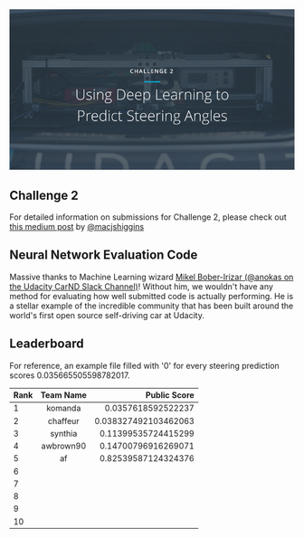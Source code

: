 <img src="../../images/challenge2.png" alt="Self-Driving Car" width="800px">

## Challenge 2
For detailed information on submissions for Challenge 2, please check out [this medium post](https://medium.com/@maccallister.h/challenge-2-submission-guidelines-284ce6641c41#.az85snjmh) by [@macjshiggins](https://twitter.com/macjshiggins)

## Neural Network Evaluation Code
Massive thanks to Machine Learning wizard [Mikel Bober-Irizar (@anokas on the Udacity CarND Slack Channel)](https://github.com/mxbi)! Without him, we wouldn't have any method for evaluating how well submitted code is actually performing. He is a stellar example of the incredible community that has been built around the world's first open source self-driving car at Udacity.

## Leaderboard

For reference, an example file filled with '0' for every steering prediction scores 0.035665505598782017.

| Rank | Team Name |     Public Score     |
| ---- | :--------:| --------------------:|
| 1    | komanda   | 0.0357618592522237   |
| 2    | chaffeur  | 0.038327492103462063 |
| 3    | synthia   | 0.11399535724415299  |
| 4    | awbrown90 | 0.14700796916269071  |
| 5    | af        | 0.82539587124324376  |
| 6    |           |                      |
| 7    |           |                      |
| 8    |           |                      |
| 9    |           |                      |
| 10   |           |                      |
 

 
 

